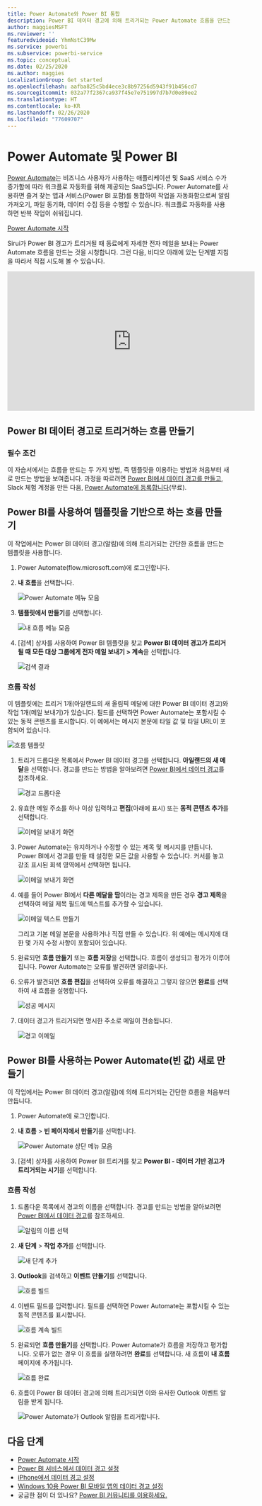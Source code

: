 ```yaml
---
title: Power Automate와 Power BI 통합
description: Power BI 데이터 경고에 의해 트리거되는 Power Automate 흐름을 만드는 방법에 대해 알아봅니다.
author: maggiesMSFT
ms.reviewer: ''
featuredvideoid: YhmNstC39Mw
ms.service: powerbi
ms.subservice: powerbi-service
ms.topic: conceptual
ms.date: 02/25/2020
ms.author: maggies
LocalizationGroup: Get started
ms.openlocfilehash: aafba825c5bd4ece3c8b97256d5943f91b456cd7
ms.sourcegitcommit: 032a77f2367ca937f45e7e751997d7b7d0e89ee2
ms.translationtype: HT
ms.contentlocale: ko-KR
ms.lasthandoff: 02/26/2020
ms.locfileid: "77609707"
---
```

# <a name="power-automate-and-power-bi"></a>Power Automate 및 Power BI

[Power Automate](https://docs.microsoft.com/power-automate/getting-started)는 비즈니스 사용자가 사용하는 애플리케이션 및 SaaS 서비스 수가 증가함에 따라 워크플로 자동화를 위해 제공되는 SaaS입니다. Power Automate를 사용하면 즐겨 찾는 앱과 서비스(Power BI 포함)를 통합하여 작업을 자동화함으로써 알림 가져오기, 파일 동기화, 데이터 수집 등을 수행할 수 있습니다. 워크플로 자동화를 사용하면 반복 작업이 쉬워집니다.

[Power Automate 시작](https://docs.microsoft.com/power-automate/getting-started)

Sirui가 Power BI 경고가 트리거될 때 동료에게 자세한 전자 메일을 보내는 Power Automate 흐름을 만드는 것을 시청합니다. 그런 다음, 비디오 아래에 있는 단계별 지침을 따라서 직접 시도해 볼 수 있습니다.

<iframe width="560" height="315" src="https://www.youtube.com/embed/YhmNstC39Mw" frameborder="0" allowfullscreen></iframe>

## <a name="create-a-flow-that-is-triggered-by-a-power-bi-data-alert"></a>Power BI 데이터 경고로 트리거하는 흐름 만들기

### <a name="prerequisites"></a>필수 조건
이 자습서에서는 흐름을 만드는 두 가지 방법, 즉 템플릿을 이용하는 방법과 처음부터 새로 만드는 방법을 보여줍니다. 과정을 따르려면 [Power BI에서 데이터 경고를 만들고](service-set-data-alerts.md), Slack 체험 계정을 만든 다음, [Power Automate에 등록합니다](https://flow.microsoft.com/#home-signup)(무료).

## <a name="create-a-flow-that-uses-power-bi---from-a-template"></a>Power BI를 사용하여 템플릿을 기반으로 하는 흐름 만들기
이 작업에서는 Power BI 데이터 경고(알림)에 의해 트리거되는 간단한 흐름을 만드는 템플릿을 사용합니다.

1. Power Automate(flow.microsoft.com)에 로그인합니다.
2. **내 흐름**을 선택합니다.
   
   ![Power Automate 메뉴 모음](media/service-flow-integration/power-bi-my-flows.png)
3. **템플릿에서 만들기**를 선택합니다.
   
    ![내 흐름 메뉴 모음](media/service-flow-integration/power-bi-template.png)
4. [검색] 상자를 사용하여 Power BI 템플릿을 찾고 **Power BI 데이터 경고가 트리거될 때 모든 대상 그룹에게 전자 메일 보내기 > 계속**을 선택합니다.
   
    ![검색 결과](media/service-flow-integration/power-bi-flow-alert.png)


### <a name="build-the-flow"></a>흐름 작성
이 템플릿에는 트리거 1개(아일랜드의 새 올림픽 메달에 대한 Power BI 데이터 경고)와 작업 1개(메일 보내기)가 있습니다. 필드를 선택하면 Power Automate는 포함시킬 수 있는 동적 콘텐츠를 표시합니다.  이 예에서는 메시지 본문에 타일 값 및 타일 URL이 포함되어 있습니다.

![흐름 템플릿](media/service-flow-integration/power-bi-template1.png)

1. 트리거 드롭다운 목록에서 Power BI 데이터 경고를 선택합니다. **아일랜드의 새 메달**을 선택합니다. 경고를 만드는 방법을 알아보려면 [Power BI에서 데이터 경고](service-set-data-alerts.md)를 참조하세요.
   
   ![경고 드롭다운](media/service-flow-integration/power-bi-trigger-flow.png)
2. 유효한 메일 주소를 하나 이상 입력하고 **편집**(아래에 표시) 또는 **동적 콘텐츠 추가**를 선택합니다. 
   
   ![이메일 보내기 화면](media/service-flow-integration/power-bi-flow-email.png)

3. Power Automate는 유지하거나 수정할 수 있는 제목 및 메시지를 만듭니다. Power BI에서 경고를 만들 때 설정한 모든 값을 사용할 수 있습니다. 커서를 놓고 강조 표시된 회색 영역에서 선택하면 됩니다. 

   ![이메일 보내기 화면](media/service-flow-integration/power-bi-flow-email-default.png)

1.  예를 들어 Power BI에서 **다른 메달을 땀**이라는 경고 제목을 만든 경우 **경고 제목**을 선택하여 메일 제목 필드에 텍스트를 추가할 수 있습니다.

    ![이메일 텍스트 만들기](media/service-flow-integration/power-bi-flow-message.png)

    그리고 기본 메일 본문을 사용하거나 직접 만들 수 있습니다. 위 예에는 메시지에 대한 몇 가지 수정 사항이 포함되어 있습니다.

1. 완료되면 **흐름 만들기** 또는 **흐름 저장**을 선택합니다.  흐름이 생성되고 평가가 이루어집니다.  Power Automate는 오류를 발견하면 알려줍니다.
2. 오류가 발견되면 **흐름 편집**을 선택하여 오류를 해결하고 그렇지 않으면 **완료**를 선택하여 새 흐름을 실행합니다.
   
   ![성공 메시지](media/service-flow-integration/power-bi-flow-running.png)
5. 데이터 경고가 트리거되면 명시한 주소로 메일이 전송됩니다.  
   
   ![경고 이메일](media/service-flow-integration/power-bi-flow-email2.png)

## <a name="create-a-power-automate-that-uses-power-bi---from-scratch-blank"></a>Power BI를 사용하는 Power Automate(빈 값) 새로 만들기
이 작업에서는 Power BI 데이터 경고(알림)에 의해 트리거되는 간단한 흐름을 처음부터 만듭니다.

1. Power Automate에 로그인합니다.
2. **내 흐름** > **빈 페이지에서 만들기**를 선택합니다.
   
   ![Power Automate 상단 메뉴 모음](media/service-flow-integration/power-bi-my-flows.png)
3. [검색] 상자를 사용하여 Power BI 트리거를 찾고 **Power BI - 데이터 기반 경고가 트리거되는 시기**를 선택합니다.

### <a name="build-your-flow"></a>흐름 작성
1. 드롭다운 목록에서 경고의 이름을 선택합니다.  경고를 만드는 방법을 알아보려면 [Power BI에서 데이터 경고](service-set-data-alerts.md)를 참조하세요.
   
    ![알림의 이름 선택](media/service-flow-integration/power-bi-totalstores2.png)
2. **새 단계** > **작업 추가**를 선택합니다.
   
   ![새 단계 추가](media/service-flow-integration/power-bi-new-step.png)
3. **Outlook**을 검색하고 **이벤트 만들기**를 선택합니다.
   
   ![흐름 빌드](media/service-flow-integration/power-bi-create-event.png)
4. 이벤트 필드를 입력합니다. 필드를 선택하면 Power Automate는 포함시킬 수 있는 동적 콘텐츠를 표시합니다.
   
   ![흐름 계속 빌드](media/service-flow-integration/power-bi-flow-event.png)
5. 완료되면 **흐름 만들기**를 선택합니다.  Power Automate가 흐름을 저장하고 평가합니다. 오류가 없는 경우 이 흐름을 실행하려면 **완료**를 선택합니다.  새 흐름이 **내 흐름** 페이지에 추가됩니다.
   
   ![흐름 완료](media/service-flow-integration/power-bi-flow-running.png)
6. 흐름이 Power BI 데이터 경고에 의해 트리거되면 이와 유사한 Outlook 이벤트 알림을 받게 됩니다.
   
    ![Power Automate가 Outlook 알림을 트리거합니다.](media/service-flow-integration/power-bi-flow-notice.png)

## <a name="next-steps"></a>다음 단계
* [Power Automate 시작](https://docs.microsoft.com/power-automate/getting-started/)
* [Power BI 서비스에서 데이터 경고 설정](service-set-data-alerts.md)
* [iPhone에서 데이터 경고 설정](consumer/mobile/mobile-set-data-alerts-in-the-mobile-apps.md)
* [Windows 10용 Power BI 모바일 앱의 데이터 경고 설정](consumer/mobile/mobile-set-data-alerts-in-the-mobile-apps.md)
* 궁금한 점이 더 있나요? [Power BI 커뮤니티를 이용하세요.](https://community.powerbi.com/)

